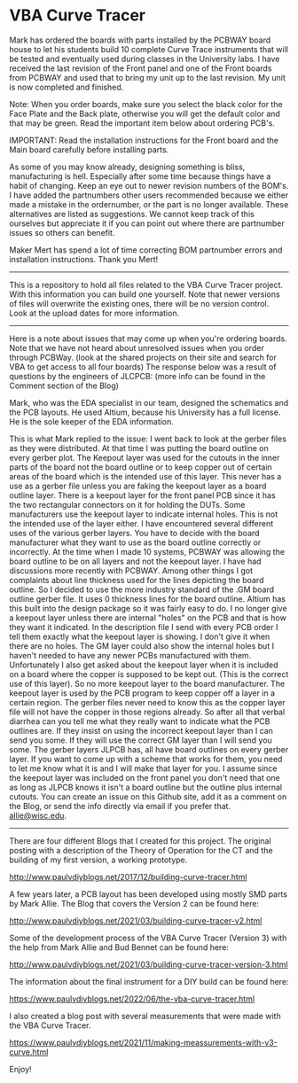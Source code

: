 # VBA Curve Tracer

Mark has ordered the boards with parts installed by the PCBWAY board house to let his students build 10 complete Curve Trace instruments that will be tested and eventually used during classes in the University labs.
I have received the last revision of the Front panel and one of the Front boards from PCBWAY and used that to bring my unit up to the last revision. 
My unit is now completed and finished.

Note:
When you order boards, make sure you select the black color for the Face Plate and the Back plate, otherwise you will get the default color and that may be green.
Read the important item below about ordering PCB's.

IMPORTANT:
Read the installation instructions for the Front board and the Main board carefully before installing parts.
 
As some of you may know already, designing something is bliss, manufacturing is hell. Especially after some time because things have a habit of changing.
Keep an eye out to newer revision numbers of the BOM's. I have added the partnumbers other users recommended because we either made a mistake in the ordernumber, or the part is no longer available. These alternatives are listed as suggestions. We cannot keep track of this ourselves but appreciate it if you can point out where there are partnumber issues so others can benefit.

Maker Mert has spend a lot of time correcting BOM partnumber errors and installation instructions. Thank you Mert!


---------------------------------------------------------------------------------------------------

This is a repository to hold all files related to the VBA Curve Tracer project. With this information you can build one yourself.
Note that newer versions of files will overwrite the existing ones, there will be no version control. Look at the upload dates for more information.

---------------------------------------------------------------------------------------------------
Here is a note about issues that may come up when you're ordering boards.
Note that we have not heard about unresolved issues when you order through PCBWay. (look at the shared projects on their site and search for VBA to get access to all four boards)
The response below was a result of questions by the engineers of JLCPCB: (more info can be found in the Comment section of the Blog)

Mark, who was the EDA specialist in our team, designed the schematics and the PCB layouts. He used Altium, because his University has a full license.
He is the sole keeper of the EDA information.

This is what Mark replied to the issue:
I went back to look at the gerber files as they were distributed. At that time I was putting the board outline on every gerber plot. The Keepout layer was used for the cutouts in the inner parts of the board not the board outline or to keep copper out of certain areas of the board which is the intended use of this layer. This never has a use as a gerber file unless you are faking the keepout layer as a board outline layer. There is a keepout layer for the front panel PCB since it has the two rectangular connectors on it for holding the DUTs. Some manufacturers use the keepout layer to indicate internal holes. This is not the intended use of the layer either. I have encountered several different uses of the various gerber layers. You have to decide with the board manufacturer what they want to use as the board outline correctly or incorrectly. At the time when I made 10 systems, PCBWAY was allowing the board outline to be on all layers and not the keepout layer. I have had discussions more recently with PCBWAY. Among other things I got complaints about line thickness used for the lines depicting the board outline. So I decided to use the more industry standard of the .GM board outline gerber file. It uses 0 thickness lines for the board outline. Altium has this built into the design package so it was fairly easy to do. I no longer give a keepout layer unless there are internal "holes" on the PCB and that is how they want it indicated. In the description file I send with every PCB order I tell them exactly what the keepout layer is showing. I don't give it when there are no holes. The GM layer could also show the internal holes but I haven't needed to have any newer PCBs manufactured with them. Unfortunately I also get asked about the keepout layer when it is included on a board where the copper is supposed to be kept out. (This is the correct use of this layer). So no more keepout layer to the board manufacturer. The keepout layer is used by the PCB program to keep copper off a layer in a certain region. The gerber files never need to know this as the copper layer file will not have the copper in those regions already. So after all that verbal diarrhea can you tell me what they really want to indicate what the PCB outlines are. If they insist on using the incorrect keepout layer than I can send you some. If they will use the correct GM layer than I will send you some. The gerber layers JLPCB has, all have board outlines on every gerber layer. If you want to come up with a scheme that works for them, you need to let me know what it is and I will make that layer for you. I assume since the keepout layer was included on the front panel you don't need that one as long as JLPCB knows it isn't a board outline but the outline plus internal cutouts. You can create an issue on this Github site, add it as a comment on the Blog, or send the info directly via email if you prefer that. allie@wisc.edu.

--------------------------------------------------------------------------------------------------
There are four different Blogs that I created for this project.
The original posting with a description of the Theory of Operation for the CT and the building of my first version, a working prototype.

http://www.paulvdiyblogs.net/2017/12/building-curve-tracer.html

A few years later, a PCB layout has been developed using mostly SMD parts by Mark Allie. The Blog that covers the Version 2 can be found here:

http://www.paulvdiyblogs.net/2021/03/building-curve-tracer-v2.html

Some of the development process of the VBA Curve Tracer (Version 3) with the help from Mark Allie and Bud Bennet can be found here:

http://www.paulvdiyblogs.net/2021/03/building-curve-tracer-version-3.html

The information about the final instrument for a DIY build can be found here:

https://www.paulvdiyblogs.net/2022/06/the-vba-curve-tracer.html

I also created a blog post with several measurements that were made with the VBA Curve Tracer.

https://www.paulvdiyblogs.net/2021/11/making-meassurements-with-v3-curve.html

Enjoy!
